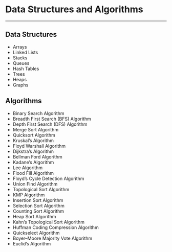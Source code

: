 # __Data Structures and Algorithms__
---
## __Data Structures__
- Arrays
- Linked Lists
- Stacks
- Queues
- Hash Tables
- Trees
- Heaps
- Graphs
## __Algorithms__
- Binary Search Algorithm
- Breadth First Search (BFS) Algorithm
- Depth First Search (DFS) Algorithm
- Merge Sort Algorithm
- Quicksort Algorithm
- Kruskal’s Algorithm
- Floyd Warshall Algorithm
- Dijkstra’s Algorithm
- Bellman Ford Algorithm
- Kadane’s Algorithm
- Lee Algorithm
- Flood Fill Algorithm
- Floyd’s Cycle Detection Algorithm
- Union Find Algorithm
- Topological Sort Algorithm
- KMP Algorithm
- Insertion Sort Algorithm
- Selection Sort Algorithm
- Counting Sort Algorithm
- Heap Sort Algorithm
- Kahn’s Topological Sort Algorithm
- Huffman Coding Compression Algorithm
- Quickselect Algorithm
- Boyer–Moore Majority Vote Algorithm
- Euclid’s Algorithm